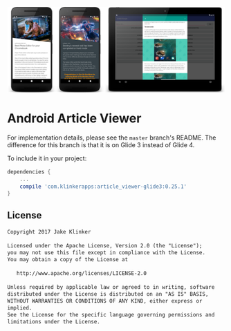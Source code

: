 ![feature graphic](artwork/sample.png)

# Android Article Viewer

For implementation details, please see the `master` branch's README. The difference for this branch is that it is on Glide 3 instead of Glide 4.

To include it in your project:

```groovy
dependencies {
	...
	compile 'com.klinkerapps:article_viewer-glide3:0.25.1'
}
```

## License

    Copyright 2017 Jake Klinker

    Licensed under the Apache License, Version 2.0 (the "License");
    you may not use this file except in compliance with the License.
    You may obtain a copy of the License at

       http://www.apache.org/licenses/LICENSE-2.0

    Unless required by applicable law or agreed to in writing, software
    distributed under the License is distributed on an "AS IS" BASIS,
    WITHOUT WARRANTIES OR CONDITIONS OF ANY KIND, either express or implied.
    See the License for the specific language governing permissions and
    limitations under the License.
